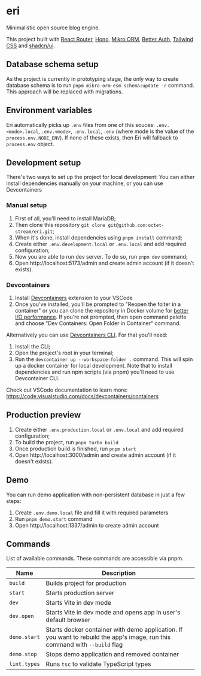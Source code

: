 # eri

Minimalistic open source blog engine.

This project built with [React Router](https://reactrouter.com/), [Hono](https://hono.dev), [Mikro ORM](https://mikro-orm.io/), [Better Auth](https://www.better-auth.com/), [Tailwind CSS](https://tailwindcss.com/docs) and [shadcn/ui](https://ui.shadcn.com/).

## Database schema setup

As the project is currently in prototyping stage, the only way to create database schema is to run `pnpm mikro-orm-esm schema:update -r` command.
This approach will be replaced with migrations.

## Environment variables

Eri automatically picks up `.env` files from one of this souces: `.env.<mode>.local`, `.env.<mode>`, `.env.local`, `.env` (where mode is the value of the `process.env.NODE_ENV`).
If none of these exists, then Eri will fallback to `process.env` object.

## Development setup

There's two ways to set up the project for local development: You can either install dependencies manually on your machine, or you can use Devcontainers

### Manual setup

1. First of all, you'll need to install MariaDB;
2. Then clone this repository `git clone git@github.com:octet-stream/eri.git`;
3. When it's done, install dependencies using `pnpm install` command;
4. Create either `.env.development.local` or `.env.local` and add required configuration;
5. Now you are able to run dev server. To do so, run `pnpm dev` command;
6. Open http://localhost:5173/admin and create admin account (if it doesn't exists).

### Devcontainers

1. Install [Devcontainers](https://marketplace.visualstudio.com/items?itemName=ms-vscode-remote.remote-containers) extension to your VSCode
2. Once you've installed, you'll be prompted to "Reopen the folter in a container" or you can clone the repository in Docker volume for [better I/O performance](https://code.visualstudio.com/docs/devcontainers/containers#_quick-start-open-a-git-repository-or-github-pr-in-an-isolated-container-volume). If you're not prompted, then open command palette and choose "Dev Containers: Open Folder in Container" command.

Alternatively you can use [Devcontainers CLI](https://github.com/devcontainers/cli). For that you'll need:

1. Install the CLI;
2. Open the project's root in your terminal;
3. Run the `devcontainer up --workspace-folder .` command. This will spin up a docker container for local development. Note that to install dependencies and run npm scripts (via pnpm) you'll need to use Devcontainer CLI.

Check out VSCode documentation to learn more: https://code.visualstudio.com/docs/devcontainers/containers

## Production preview

1. Create either `.env.production.local` or `.env.local` and add required configuration;
2. To build the project, run `pnpm turbo build`
3. Once production build is finished, run `pnpm start`
4. Open http://localhost:3000/admin and create admin account (if it doesn't exists).

## Demo

You can run demo application with non-persistent database in just a few steps:

1. Create `.env.demo.local` file and fill it with required parameters
2. Run `pnpm demo.start` command
3. Open http://localhost:1337/admin to create admin account

## Commands

List of available commands. These commands are accessible via pnpm.

| Name                | Description                                                                                                                 |
|---------------------|-----------------------------------------------------------------------------------------------------------------------------|
| `build`             | Builds project for production                                                                                               |
| `start`             | Starts production server                                                                                                    |
| `dev`               | Starts Vite in dev mode                                                                                                     |
| `dev.open`          | Starts Vite in dev mode and opens app in user's default browser                                                             |
| `demo.start`        | Starts docker container with demo application. If you want to rebuild the app's image, run this command with `--build` flag |
| `demo.stop`         | Stops demo application and removed container                                                                                |
| `lint.types`        | Runs `tsc` to validate TypeScript types                                                                                     |
